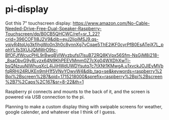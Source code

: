 # pi-display

Got this 7" touchscreen display:
https://www.amazon.com/No-Cable-Needed-Drive-Free-Dual-Speaker-Raspberry-Touchscreen/dp/B0CB5QHCWC/ref=sr_1_22?crid=396COF1I8J2V9&dib=eyJ2IjoiMSJ9.qs-vqjyR4tqUg3kfjhgWo0n3h0c8ynnXg7vCqae5ThE2iKF0cyrPfB0EsATejX7L_pphYLfb3XUjJQMWrO9tc-BfOFJfWcucPHL9rBwqBVlWvzbufsl7lsuB72RQ8KVpx56Sfm-NsGjM8i218-_8saObvG9y8Lyzx64N9KhPEEVMmm0Z7cXg04WXDhXwTj-bsQNzuuNlWhuqXcL4jJjHWdUWDYsutq7c7tXNt1KMwgA.u1xvckJOJIEyMVbfqRRHi24RUKEn9mH1f5VNvYOwvW4&dib_tag=se&keywords=raspberry%2Bpi%2Bscreen%2B7&qid=1715218000&sprefix=raspberry%2Bpi%2Bscreen%2B7%2Caps%2C167&sr=8-22&th=1

Raspberry pi connects and mounts to the back of it, and the screen is powered via USB connection to the pi.

Planning to make a custom display thing with swipable screens for weather, google calender, and whatever else I think of I guess.
